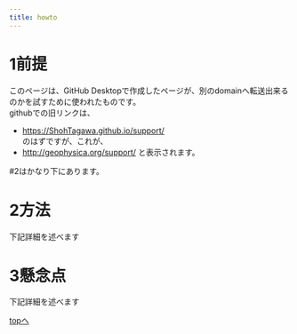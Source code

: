 ```yaml
---
title: howto
---
```


# 1前提   
このページは、GitHub Desktopで作成したページが、別のdomainへ転送出来るのかを試すために使われたものです。   
githubでの旧リンクは、   
- https://ShohTagawa.github.io/support/   
のはずですが、これが、   
- http://geophysica.org/support/
と表示されます。   



#2はかなり下にあります。


























# 2方法
下記詳細を述べます

# 3懸念点
下記詳細を述べます

[topへ](../index)